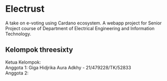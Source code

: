 # Electrust
A take on e-voting using Cardano ecosystem. A webapp project for Senior Project course of Department of Electrical Engineering and Information Technology.

## Kelompok threesixty
Ketua Kelompok:  
Anggota 1: Giga Hidjrika Aura Adkhy - 21/479228/TK/52833  
Anggota 2:  
